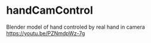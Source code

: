 # handCamControl
 Blender model of hand controled by real hand in camera
https://youtu.be/PZNmdpWz-7g

